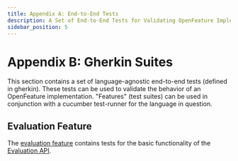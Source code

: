 ```yaml
---
title: Appendix A: End-to-End Tests
description: A Set of End-to-End Tests for Validating OpenFeature Implementations
sidebar_position: 5
---
```


# Appendix B: Gherkin Suites

This section contains a set of language-agnostic end-to-end tests (defined in gherkin).
These tests can be used to validate the behavior of an OpenFeature implementation.
"Features" (test suites) can be used in conjunction with a cucumber test-runner for the language in question.

## Evaluation Feature

The [evaluation feature](./assets/gherkin/evaluation.feature) contains tests for the basic functionality of the [Evaluation API](./sections/01-flag-evaluation.md).

